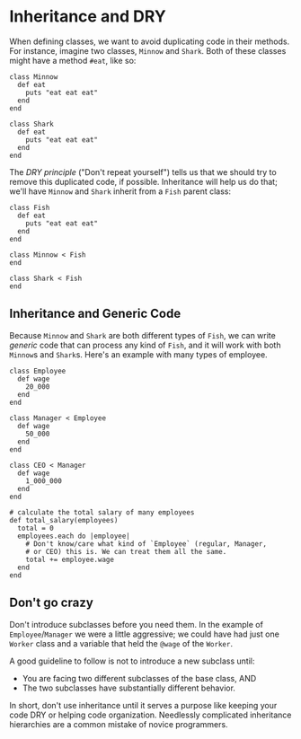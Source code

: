 # Inheritance and DRY

When defining classes, we want to avoid duplicating code in their methods. For instance, imagine two classes, `Minnow` and `Shark`. Both of these classes might have a method `#eat`, like so:

    class Minnow
      def eat
        puts "eat eat eat"
      end
    end

    class Shark
      def eat
        puts "eat eat eat"
      end
    end

The _DRY principle_ ("Don't repeat yourself") tells us that we should try to remove this duplicated code, if possible. Inheritance will help us do that; we'll have `Minnow` and `Shark` inherit from a `Fish` parent class:

    class Fish
      def eat
        puts "eat eat eat"
      end
    end

    class Minnow < Fish
    end

    class Shark < Fish
    end

## Inheritance and Generic Code

Because `Minnow` and `Shark` are both different types of `Fish`, we can write _generic_ code that can process any kind of `Fish`, and it will work with both `Minnow`s and `Shark`s. Here's an example with many types of employee.

    class Employee
      def wage
        20_000
      end
    end

    class Manager < Employee
      def wage
        50_000
      end
    end

    class CEO < Manager
      def wage
        1_000_000
      end
    end

    # calculate the total salary of many employees
    def total_salary(employees)
      total = 0
      employees.each do |employee|
        # Don't know/care what kind of `Employee` (regular, Manager,
        # or CEO) this is. We can treat them all the same.
        total += employee.wage
      end
    end

## Don't go crazy

Don't introduce subclasses before you need them. In the example of `Employee`/`Manager` we were a little aggressive; we could have had just one `Worker` class and a variable that held the `@wage` of the `Worker`.

A good guideline to follow is not to introduce a new subclass until:

*   You are facing two different subclasses of the base class, AND
*   The two subclasses have substantially different behavior.

In short, don't use inheritance until it serves a purpose like keeping your code DRY or helping code organization. Needlessly complicated inheritance hierarchies are a common mistake of novice programmers.
